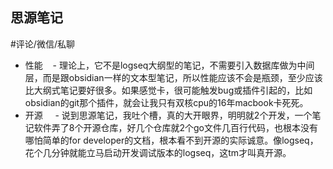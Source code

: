 ## 思源笔记  
#评论/微信/私聊
- 性能
   - 理论上，它不是logseq大纲型的笔记，不需要引入数据库做为中间层，而是跟obsidian一样的文本型笔记，所以性能应该不会是瓶颈，至少应该比大纲式笔记要好很多。如果感觉卡，很可能触发bug或插件引起的，比如obsidian的git那个插件，就会让我只有双核cpu的16年macbook卡死死。
- 开源
    - 说到思源笔记，我吐个槽，真的大开眼界，明明就2个开发，一个笔记软件弄了8个开源仓库，好几个仓库就2个go文件几百行代码，也根本没有哪怕简单的for developer的文档，根本看不到开源的实际诚意。像logseq，花个几分钟就能立马启动开发调试版本的logseq，这tm才叫真开源。 